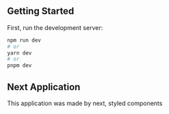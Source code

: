 ## Getting Started

First, run the development server:

```bash
npm run dev
# or
yarn dev
# or
pnpm dev
```

## Next Application

This application was made by next, styled components
